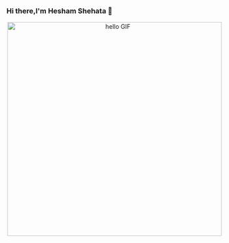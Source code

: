  ### Hi there,I'm Hesham Shehata 👋
 
 
 <div align="center">
    <img width="500px" alt="hello GIF" src="[https://media2.giphy.com/media/3o7qE1YN7aBOFPRw8E/giphy.gif](https://media.giphy.com/media/TGROKbWqxXplM7aznn/giphy.gif)">
</div>


